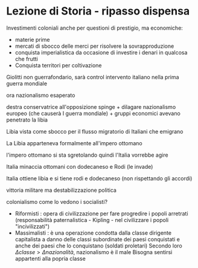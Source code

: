 # Lezione di Storia - ripasso dispensa

Investimenti coloniali anche per questioni di prestigio, ma economiche:
* materie prime
* mercati di sbocco delle merci per  risolvere la sovrapproduzione
* conquista imperialistica da occasione di investire i denari in qualcosa che frutti
* Conquista territori per coltivazione

Giolitti non guerrafondario, sarà control intervento italiano nella prima guerra mondiale



ora nazionalismo esaperato


destra conservatrice all'opposizione spinge + dilagare nazionalismo europeo (che causerà I guerra mondiale) + gruppi economici avevano penetrato la libia


Libia vista come sbocco per il flusso migratorio di Italiani che emigrano

La Libia apparteneva formalmente all'impero ottomano

l'impero ottomano si sta sgretolando quindi l'Italia vorrebbe agire

Italia minaccia ottomani con dodecaneso e Rodi (le invade)

Italia ottiene libia e si tiene rodi e dodecaneso (non rispettando gli accordi)


vittoria militare ma destabilizzazione politica

colonialismo
come lo vedono i socialisti?

* Riformisti : opera di civilizzazione per fare progredire i popoli arretrati (responsabilità paternalistica - Kipling - nel civilizzare i popoli "incivilizzati")
* Massimalisti : è una operazione condotta dalla classe dirigente capitalista a danno delle classi subordinate dei paesi conquistati e anche dei paesi che lo conquistano (soldati proletari)
Secondo loro $\Delta classe > \Delta nazionalità$, nazionalismo è il male
Bisogna sentirsi appartenti alla popria classe


<!--stackedit_data:
eyJoaXN0b3J5IjpbLTczMTYyNTkyMl19
-->